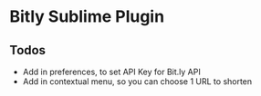 # Bitly Sublime Plugin

## Todos

* Add in preferences, to set API Key for Bit.ly API
* Add in contextual menu, so you can choose 1 URL to shorten